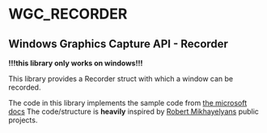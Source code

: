# WGC_RECORDER

## Windows Graphics Capture API - Recorder

**!!!this library only works on windows!!!** 

This library provides a Recorder struct with which a window can be recorded.

The code in this library implements the sample code from [the microsoft docs](https://docs.microsoft.com/en-us/windows/uwp/audio-video-camera/screen-capture-video)
The code/structure is **heavily** inspired by [Robert Mikhayelyans](https://github.com/robmikh) public projects. 